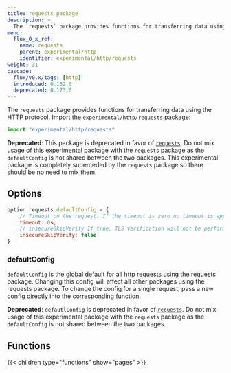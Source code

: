 ```yaml
---
title: requests package
description: >
  The `requests` package provides functions for transferring data using the HTTP protocol.
menu:
  flux_0_x_ref:
    name: requests 
    parent: experimental/http
    identifier: experimental/http/requests
weight: 31
cascade:
  flux/v0.x/tags: [http]
  introduced: 0.152.0
  deprecated: 0.173.0
---
```


<!------------------------------------------------------------------------------

IMPORTANT: This page was generated from comments in the Flux source code. Any
edits made directly to this page will be overwritten the next time the
documentation is generated. 

To make updates to this documentation, update the comments above the package
declaration in the Flux source code:

https://github.com/influxdata/flux/blob/master/stdlib/experimental/http/requests/requests.flux

Contributing to Flux: https://github.com/influxdata/flux#contributing
Fluxdoc syntax: https://github.com/influxdata/flux/blob/master/docs/fluxdoc.md

------------------------------------------------------------------------------->

The `requests` package provides functions for transferring data using the HTTP protocol.
Import the `experimental/http/requests` package:

```js
import "experimental/http/requests"
```

**Deprecated**: This package is deprecated in favor of [`requests`](https://docs.influxdata.com/flux/v0.x/stdlib/http/requests/).
Do not mix usage of this experimental package with the `requests` package as the `defaultConfig` is not shared between the two packages.
This experimental package is completely superceded by the `requests` package so there should be no need to mix them.

## Options

```js
option requests.defaultConfig = {
    // Timeout on the request. If the timeout is zero no timeout is applied
    timeout: 0s,
    // insecureSkipVerify If true, TLS verification will not be performed. This is insecure.
    insecureSkipVerify: false,
}
```
 
### defaultConfig

`defaultConfig` is the global default for all http requests using the requests package.
Changing this config will affect all other packages using the requests package.
To change the config for a single request, pass a new config directly into the corresponding function.

**Deprecated**: `defautlConfig` is deprecated in favor of [`requests`](https://docs.influxdata.com/flux/v0.x/stdlib/http/requests/#options).
Do not mix usage of this experimental package with the `requests` package as the `defaultConfig` is not shared between the two packages.


## Functions

{{< children type="functions" show="pages" >}}
